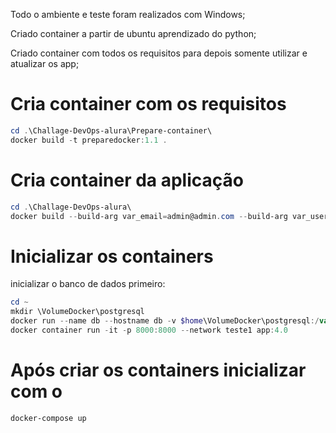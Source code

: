 <p>Todo o ambiente e teste foram realizados com Windows;</p>
<p>Criado container a partir de ubuntu aprendizado do python;</p>
<p>Criado container com todos os requisitos para depois somente utilizar e atualizar os app;</p>

# Cria container com os requisitos
```powershell
cd .\Challage-DevOps-alura\Prepare-container\
docker build -t preparedocker:1.1 .
```
# Cria container da aplicação
```powershell
cd .\Challage-DevOps-alura\
docker build --build-arg var_email=admin@admin.com --build-arg var_user=admin --build-arg var_pass=admin -t app:4.0 .
```
# Inicializar os containers
inicializar o banco de dados primeiro:
```powershell
cd ~
mkdir \VolumeDocker\postgresql
docker run --name db --hostname db -v $home\VolumeDocker\postgresql:/var/lib/postgresql/data -e POSTGRES_PASSWORD=mypassword -e POSTGRES_USER=mydatabaseuser -e POSTGRES_DB=mydatabase --network teste1 -d postgres
docker container run -it -p 8000:8000 --network teste1 app:4.0
```

# Após criar os containers inicializar com o 
```powershell
docker-compose up
```
